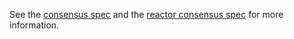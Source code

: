 See the [consensus spec](https://github.com/tendermint/spec/tree/master/spec/consensus) and the [reactor consensus spec](https://github.com/tendermint/spec/tree/master/spec/reactors/consensus) for more information.

